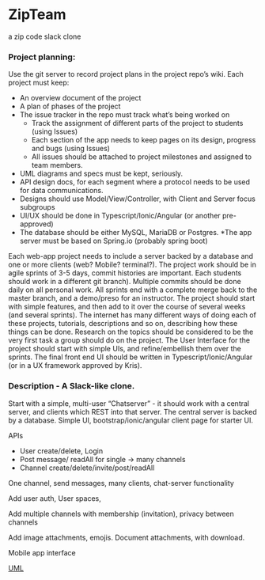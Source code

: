# ZipTeam


a zip code slack clone

### Project planning:
Use the git server to record project plans in the project repo’s wiki.
Each project must keep:
* An overview document of the project
* A plan of phases of the project
* The issue tracker in the repo must track what’s being worked on
  * Track the assignment of different parts of the project to students (using Issues)
  * Each section of the app needs to keep pages on its design, progress and bugs (using Issues)
  * All issues should be attached to project milestones and assigned to team members.
* UML diagrams and specs must be kept, seriously. 
* API design docs, for each segment where a protocol needs to be used for data communications.
* Designs should use Model/View/Controller, with Client and Server focus subgroups
* UI/UX should be done in Typescript/Ionic/Angular (or another pre-approved)
* The database should be either MySQL, MariaDB or Postgres.
*The app server must be based on Spring.io (probably spring boot)

Each web-app project needs to include a server backed by a database and one or more clients (web? Mobile? terminal?).
The project work should be in agile sprints of 3-5 days, commit histories are important. Each students should work in a different git branch). Multiple commits should be done daily on all personal work. All sprints end with a complete merge back to the master branch, and a demo/preso for an instructor.
The project should start with simple features, and then add to it over the course of several weeks (and several sprints).
The internet has many different ways of doing each of these projects, tutorials, descriptions and so on, describing how these things can be done. Research on the topics should be considered to be the very first task a group should do on the project.
The User Interface for the project should start with simple UIs, and refine/embellish them over the sprints. The final front end UI should be written in Typescript/Ionic/Angular (or in a UX framework approved by Kris).

### Description - A Slack-like clone. 

Start with a simple, multi-user  “Chatserver” - it should work with a central server, and clients which REST into that server. The central server is backed by a database.
Simple UI, bootstrap/ionic/angular client page for starter UI.

APIs
* User create/delete, Login
* Post message/ readAll for single -> many channels
* Channel create/delete/invite/post/readAll

One channel, send messages, many clients, chat-server functionality

Add user auth, User spaces, 

Add multiple channels with membership (invitation), privacy between channels 

Add image attachments, emojis. Document attachments, with download.

Mobile app interface

<a href="https://git.zipcode.rocks/hallinanc/ZipTeam/src/branch/dev/ZipTeamOrange/Middleteir.uml"> UML </a>

